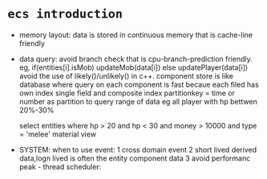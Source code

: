 # `ecs introduction`
 - memory layout: data is stored in continuous memory that is cache-line friendly
 - data query: avoid branch check that is cpu-branch-prediction friendly.
   eg, if(entities[i].isMob) updateMob(data[i]) else updatePlayer(data[i])
   avoid the use of likely()/unlikely() in c++.
   component store is like database where query on each component is fast becaue each filed has own index
   single field and composite index
   partitionkey = time or number as partition to query range of data eg all player with hp bettwen 20%-30%

   select entities where hp > 20 and hp < 30 and money > 10000 and type = 'melee'
   material view
 - SYSTEM: 
   when to use event: 1 cross domain event 2 short lived derived data,logn lived is often the entity component data
   3 avoid performanc peak - 
   thread scheduler: 



